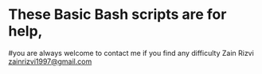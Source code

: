 # These Basic Bash scripts are for help,
#you are always welcome to contact me if you find any difficulty 
  Zain Rizvi
  zainrizvi1997@gmail.com
